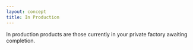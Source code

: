 ```yaml
---
layout: concept
title: In Production
---
```


In production products are those currently in your private factory awaiting completion.
